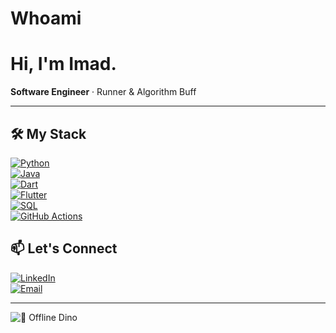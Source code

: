 # Whoami

# Hi, I'm Imad. 

**Software Engineer** · Runner & Algorithm Buff 

---

## 🛠 My Stack

[![Python](https://img.shields.io/badge/-Python-3776AB?logo=python&style=for-the-badge)](https://www.python.org/)  
[![Java](https://img.shields.io/badge/-Java-007396?logo=java&style=for-the-badge)](https://www.java.com/)  
[![Dart](https://img.shields.io/badge/-Dart-0175C2?logo=dart&style=for-the-badge)](https://dart.dev/)  
[![Flutter](https://img.shields.io/badge/-Flutter-02569B?logo=flutter&style=for-the-badge)](https://flutter.dev/)  
[![SQL](https://img.shields.io/badge/-SQL-4479A1?logo=mysql&style=for-the-badge)](https://www.mysql.com/)  
[![GitHub Actions](https://img.shields.io/badge/-GitHub%20Actions-2088ff?logo=github&style=for-the-badge)](https://github.com/features/actions)


## 📫 Let's Connect 

[![LinkedIn](https://img.shields.io/badge/LinkedIn-0A66C2?logo=linkedin&style=for-the-badge)](https://linkedin.com/in/imadmalaq)  
[![Email](https://img.shields.io/badge/Email-c14438?logo=gmail&style=for-the-badge)](mailto:imad.malaq@gmail.com)

---

![🐢 Offline Dino](https://raw.githubusercontent.com/wayou/wayou.github.io/master/assets/img/dino.gif)
